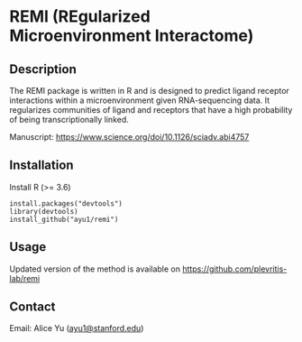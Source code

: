 # REMI (REgularized Microenvironment Interactome)


## Description
The REMI package is written in R and is designed to predict ligand receptor interactions within a microenvironment given RNA-sequencing data. It regularizes communities of ligand and receptors that have a high probability of being transcriptionally linked. 

Manuscript: https://www.science.org/doi/10.1126/sciadv.abi4757 

## Installation

Install R (>= 3.6) 
```
install.packages("devtools")
library(devtools)
install_github("ayu1/remi")
```

## Usage

Updated version of the method is available on https://github.com/plevritis-lab/remi 

## Contact
Email: Alice Yu (ayu1@stanford.edu) 
